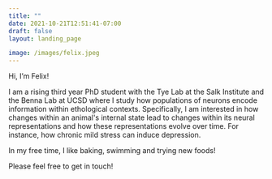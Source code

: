 ```yaml
---
title: ""
date: 2021-10-21T12:51:41-07:00
draft: false
layout: landing_page

image: /images/felix.jpeg
---
```


Hi, I’m Felix!

I am a rising third year PhD student with the Tye Lab at the Salk Institute and the Benna Lab at UCSD where I study how populations of neurons encode information within ethological contexts. Specifically, I am interested in how changes within an animal's internal state lead to changes within its neural representations and how these representations evolve over time. For instance, how chronic mild stress can induce depression.

In my free time, I like baking, swimming and trying new foods!

Please feel free to get in touch!

